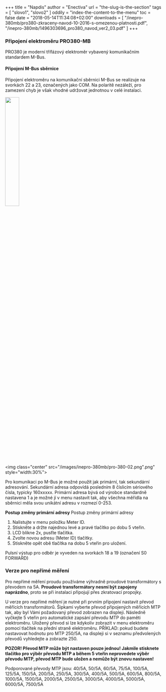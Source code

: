 +++
title = "Napdis"
author = "Enectiva"
url = "the-slug-is-the-section"
tags = [
    "slovo1",
    "slovo2"
]
oddily = "index-the-content-to-the-menu"
toc = false
date = "2018-05-14T11:34:08+02:00"
downloads = [
    "/inepro-380mb/pro380-zkraceny-navod-10-2016-s-omezenou-platnosti.pdf",
    "/inepro-380mb/1496303696_pro380_navod_ver2_03.pdf"
]
+++
### Připojení elektroměru PRO380-MB

PRO380 je moderní třífázový elektroměr vybavený komunikačním standardem M-Bus.

#### Připojení M-Bus sběrnice
Připojení elektroměru na komunikační sběrnici M-Bus se realizuje na svorkách 22 a 23, označených jako COM. Na polaritě nezáleží, pro zamezení chyb je však vhodné udržovat jednotnou v celé instalaci.

<img class="center" src="/images/inepro-380mb/pro-380-01.png" style="width:30%"></img>

<img class="center" src="/images/inepro-380mb/pro-380-02.png".png" style="width:30%"></img>

Pro komunikaci po M-Bus je možné použít jak primární, tak sekundární adresování. Sekundární adresa odpovídá posledním 8 číslicím sériového čísla, typicky 160xxxxx. Primární adresa bývá od výrobce standardně nastavena 1 a je možné jí v menu nastavit tak, aby všechna měřidla na sběrnici měla svou unikátní adresu v rozmezí 0-253.

**Postup změny primární adresy**
Postup změny primární adresy
1. Nalistujte v menu položku Meter ID. 
2. Stiskněte a držte najednou levé a pravé tlačítko po dobu 5 vteřin. 
3. LCD blikne 2x, pusťte tlačítka. 
4. Zvolte novou adresu (Meter ID) tlačítky. 
5. Stiskněte opět obě tlačítka na dobu 5 vteřin pro uložení.

Pulsní výstup pro odběr je vyveden na svorkách 18 a 19 (označení S0 FORWARD)

### Verze pro nepřímé měření
Pro nepřímé měření proudu používáme výhradně proudové transformátory s převodem na 5A. **Proudové transformátory nesmí být zapojeny naprázdno**, proto se při instalaci připojují přes zkratovací propojky.

U verze pro nepřímé měření je nutné při prvním připojení nastavit převod měřících transformátorů.
Šipkami vyberte převod připojených měřících MTP tak, aby byl Vámi požadovaný převod zobrazen na displeji. Následně vyčkejte 5 vteřin pro automatické zapsání převodu MTP do paměti elektroměru. Uložený převod si lze kdykoliv zobrazit v menu elektroměru pomocí tlačítek na přední straně elektroměru.
PŘÍKLAD: pokud budete nastavovat hodnotu pro MTP 250/5A, na displeji si v seznamu předvolených převodů vyhledejte a zobrazte 250.

**POZOR! Převod MTP může být nastaven pouze jednou! Jakmile stisknete tlačítko pro výběr převodu MTP a během 5 vteřin neprovedete výběr převodu MTP, převod MTP bude uložen a nemůže být znovu nastaven!**

Podporované převody MTP jsou: 40/5A, 50/5A, 60/5A, 75/5A, 100/5A, 125/5A, 150/5A, 200/5A, 250/5A, 300/5A, 400/5A, 500/5A, 600/5A, 800/5A, 1000/5A, 1500/5A, 2000/5A, 2500/5A, 3000/5A, 4000/5A, 5000/5A, 6000/5A, 7500/5A
